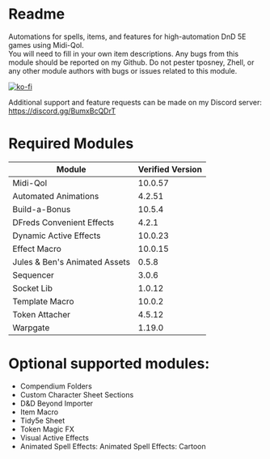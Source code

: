 # Readme
Automations for spells, items, and features for high-automation DnD 5E games using Midi-Qol.  
You will need to fill in your own item descriptions.  Any bugs from this module should be reported on my Github.  Do not pester tposney, Zhell, or any other module authors with bugs or issues related to this module.  
  
[![ko-fi](https://ko-fi.com/img/githubbutton_sm.svg)](https://ko-fi.com/O5O5G582S)  
  
Additional support and feature requests can be made on my Discord server: https://discord.gg/BumxBcQDrT
  
# Required Modules  
| Module | Verified Version |  
| --- | --- |  
| Midi-Qol | 10.0.57 |  
| Automated Animations | 4.2.51 |  
| Build-a-Bonus | 10.5.4 |  
| DFreds Convenient Effects | 4.2.1 |  
| Dynamic Active Effects | 10.0.23 |
| Effect Macro | 10.0.15 |  
| Jules & Ben's Animated Assets | 0.5.8 |  
| Sequencer | 3.0.6 |  
| Socket Lib | 1.0.12 |  
| Template Macro | 10.0.2 |  
| Token Attacher | 4.5.12 |  
| Warpgate | 1.19.0 |  
  
# Optional supported modules:  
- Compendium Folders
- Custom Character Sheet Sections
- D&D Beyond Importer
- Item Macro
- Tidy5e Sheet
- Token Magic FX
- Visual Active Effects
- Animated Spell Effects: Animated Spell Effects: Cartoon